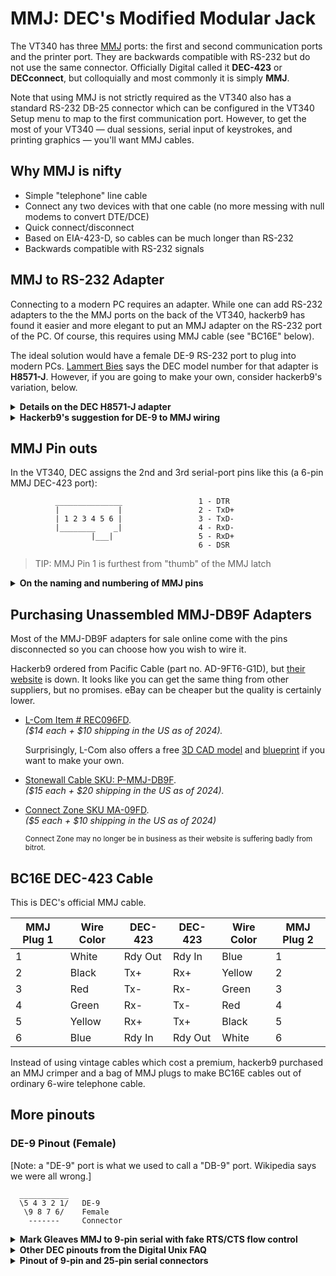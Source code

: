 # MMJ: DEC's Modified Modular Jack

The VT340 has three [MMJ][MMJ] ports: the first and second
communication ports and the printer port. They are backwards
compatible with RS-232 but do not use the same connector. Officially
Digital called it **DEC-423** or **DECconnect**, but colloquially and
most commonly it is simply **MMJ**.

<!-- XXX TODO: Put image of back panel here with arrow to MMJ and -->
<!-- showing synonyms: MMJ, DEC-423, DECconnect. -->

Note that using MMJ is not strictly required as the VT340 also has a
standard RS-232 DB-25 connector which can be configured in the VT340
Setup menu to map to the first communication port. However, to get the
most of your VT340 — dual sessions, serial input of
keystrokes, and printing graphics — you'll want MMJ cables.

## Why MMJ is nifty

* Simple "telephone" line cable
* Connect any two devices with that one cable (no more messing with
  null modems to convert DTE/DCE)
* Quick connect/disconnect
* Based on EIA-423-D, so cables can be much longer than RS-232
* Backwards compatible with RS-232 signals

## MMJ to RS-232 Adapter

<!-- XXX TODO: Insert picture of adapter here. -->

Connecting to a modern PC requires an adapter. While one can add
RS-232 adapters to the the MMJ ports on the back of the VT340,
hackerb9 has found it easier and more elegant to put an MMJ adapter on
the RS-232 port of the PC. Of course, this requires using MMJ cable
(see "BC16E" below).

The ideal solution would have a female DE-9 RS-232 port to plug into
modern PCs. [Lammert Bies][lammert] says the DEC model number for that
adapter is **H8571-J**. However, if you are going to make your own,
consider hackerb9's variation, below.

  [lammert]: https://www.lammertbies.nl/comm/cable/dec-mmj

<details><summary><b>Details on the DEC H8571-J adapter</b></summary>
<ul>

Pinout for DEC's official MMJ to DE-9 adapter for connecting a VT340
to a PC, printer, or other RS-232 device.

|                  MMJ name | MMJ Pin | DE-9 pin           | DE-9 name                                           |
|--------------------------:|--------:|:------------------:|-----------------------------------------------------|
|                [DTR][DTR] |       1 | 4                  | Data Terminal Ready                                 |
|                [Tx+][Tx+] |       2 | 3                  | Transmit Data                                       |
| [Tx-][Tx-]</br>[Rx-][Rx-] | 3<br/>4 | 5                  | Ground                                              |
|                [Rx+][Rx+] |       5 | 3                  | Receive Data                                        |
|                [DSR][DSR] |       6 | 1<br/>6<br/>8<br/> | Data Set Ready<br/>Clear To Send<br/>Carrier Detect |


The H8571-J is nearly identical to the hackerb9's wiring, below, with
one minor difference: instead of using DTR (DB9 pin 4) on the PC,
hackerb9's connector uses RTS (DB9 pin 7). Why? Because all modern
UNIX systems can handle RTS/CTS flow control but DTR/DSR support is
iffy. In particular, the Linux kernel still lacks support as of 2025.


</uL></details>

<details>
<summary><b>Hackerb9's suggestion for DE-9 to MMJ wiring</b></summary>
<ul>

Here's how hackerb9 wired up a 9-pin female to MMJ connector so that,
like original DEC equipment, a PC can be plugged into any MMJ device
using just a single cable. In RS232-speak, all devices (VT340, PC,
printer, etc) are "DTE" and all cables are "crossover" (AKA "null modems").

| MMJ function (after cable) | MMJ Socket | Usual color   | DE-9 Female | DE-9 RS-232 name                 |
|---------------------------:|-----------:|---------------|:------------|:---------------------------------|
|        Data Terminal Ready |          1 | White         | 7           | Request To Send                  |
|              Transmit Data |          2 | Black         | 3           | Transmit Data                    |
|                     Ground |    3<br/>4 | Red<br/>Green | 5           | Ground                           |
|               Receive Data |          5 | Yellow        | 2           | Receive Data                     |
|             Data Set Ready |          6 | Blue          | 1<br/>8     | Carrier Detect<br/>Clear To Send |

<ul><i><sub> 
Note: Unassembled adapter kits come with only six DSub female pins.</sub><sub>
Take the spare from joining MMJ 3 and 4 and use it so that MMJ 6 can
go to both DE-9 pins 1 and 8.</sub>
<details><summary>Sub-note</summary><sub>
If there was a seventh DSub female pin it could be used for DE-9 pin 6
(Data Set Ready), connected to MMJ pin 6 (Data Set Ready). </sub><sub>
It has been omitted here in favor of DE-9 pins 1 and 8 (Carrier Detect and
Clear to Send).</sub>
<details><summary>Sub-sub-note</summary>

<sub>Perhaps the most important of those is pin 1 (Carrier Detect) as
without it programs like `less` and `mesg` would hang forever on open
of /dev/tty.</sub> <sub>(A software fix if your cable lacks Carrier Detect is to
run `stty clocal`.)</sub> <sub> Pin 8 (Clear To Send) is also useful as it is
common for modern systems to presume hardware flow control (even
though the VT340 does not have it).</sub> <sub>Pin 6 (Data Set Ready) is least
important as [UNIX systems have ignored it for eons][UWR870] in favor
of Carrier Detect (Pin 1). For more considerations, see the [Linux
Text Terminal Howto][TLDPTTH].</sub>

</details>
</details>
</i></ul>

  [UWR870]: https://www.washington.edu/R870/TerminalsModems.html
  [TLDPTTH]: https://tldp.org/HOWTO/Text-Terminal-HOWTO-12.html


<!-- Note that when assembling, if you follow hackerb9's schematic, you'll
need to cut and splice one of the female D-Sub pins. See the [assembly
instructions](mmj-db9f-assembly.md) for details. -->

Despite the VT340 lacking hardware flow control, this wiring works
well for communication. These words are being typed on a VT340,
flowing over a standard "DEC-423 BC16E" cable, through this homemade
MMJ to DE-9 adapter, and arriving on a UNIX host's serial port.
_Caveat: Some USB to RS232 serial adapters lack "on-chip XON/XOFF" and
will cause dropped characters ("⸮"). See
[flowcontrol.md](flowcontrol.md) for details._

</ul></details>

## MMJ Pin outs

In the VT340, DEC assigns the 2nd and 3rd serial-port pins like this
(a 6-pin MMJ DEC-423 port):

```
          _______________                 1 - DTR
          |             |                 2 - TxD+
          | 1 2 3 4 5 6 |                 3 - TxD-
          |________    _|                 4 - RxD-
                  |___|                   5 - RxD+
                                          6 - DSR
```

> TIP: MMJ Pin 1 is furthest from "thumb" of the MMJ latch

<details><summary><b>On the naming and numbering of MMJ pins</b></summary>
<ul>

| Pin | DEC-423 name    | RS-232 name | Wire Color | DE-9 | DB-25 |
|-----|-----------------|-------------|------------|------|-------|
| 1   | Ready Out       | [DTR][DTR]  | White      | 4    | 20    |
| 2   | Receive Data +  | [TxD][TxD]  | Black      | 3    | 2     |
| 3   | Receive Data -  | [GND][GND]  | Red        | 5    | 7     |
| 4   | Transmit Data - | [GND][GND]  | Green      | 5    | 7     |
| 5   | Transmit Data + | [RxD][RxD]  | Yellow     | 2    | 3     |
| 6   | Ready In        | [DSR][DSR]  | Blue       | 6    | 6     |

> Only valid when looking at a port ("jack"), not the plug on a cable.

### Flip it and reverse it

Because every DEC-423 cable is a crossover cable, the functions
associated with the pins swap position, as do the wire colors. 
<!-- Swing your partner, Dosey-do! -->

| MMJ pin | Function at MMJ port | Function at cable plug |
|:-------:|----------------------|------------------------|
| 1       | [DSR][DSR]           | [DTR][DTR]             |
| 2       | [RxD][RxD]           | [TxD][TxD]             |
| 3       | [GND][GND]           | [GND][GND]             |
| 4       | [GND][GND]           | [GND][GND]             |
| 5       | [TxD][TxD]           | [RxD][RxD]             |
| 6       | [DTR][DTR]           | [DSR][DSR]             |

</ul></details>


## Purchasing Unassembled MMJ-DB9F Adapters

Most of the MMJ-DB9F adapters for sale online come with the pins
disconnected so you can choose how you wish to wire it.

Hackerb9 ordered from Pacific Cable (part no. AD-9FT6-G1D), but [their
website](https://pacificcable.com) is down. It looks like you can get
the same thing from other suppliers, but no promises. eBay can be
cheaper but the quality is certainly lower.

* [L-Com Item # REC096FD][lcom].<br/>
  _($14 each + $10 shipping in the US as of 2024)._

  Surprisingly, L-Com also offers a free [3D CAD model][lcommodel] and
  [blueprint][lcomblueprint] if you want to make your own.

* [Stonewall Cable SKU: P-MMJ-DB9F][stonewall].<br/>
  _($15 each + $20 shipping in the US as of 2024)._

* [Connect Zone SKU MA-09FD][connectzone].<br/>
  _($5 each + $10 shipping in the US as of 2024)_
  
  <sub>
  
  Connect Zone may no longer be in business as their website is
  suffering badly from bitrot.
  
  </sub>
  
  
  [lcom]: https://www.l-com.com/ethernet-modular-adapter-db9-female-mmj-6x6-jack-50%C2%B5-gold
  [lcommodel]: https://www.l-com.com/Download/CadDownloads?fileLocation=%2Fcontent%2FImages%2FDownloadables%2F3D%2FREC096FD_3D.STEP&fileName=REC096FD_3D.STEP
  [lcomblueprint]: https://www.l-com.com/Images/Downloadables/2D/REC096FD_2D.pdf
  [stonewall]: https://www.stonewallcable.com/more/accessories/modular-adapters/mmj-offset/unassembled-modular-adapter-mmj-db9f
  [connectzone]: https://www.connectzone.com/ma-09fd.html


## BC16E DEC-423 Cable

This is DEC's official MMJ cable. 

<!-- XXX TODO: Insert picture of BC16E cable. -->

| MMJ Plug 1 | Wire Color | DEC-423 | DEC-423 | Wire Color | MMJ Plug 2 |
|------------|------------|---------|---------|------------|------------|
| 1          | White      | Rdy Out | Rdy In  | Blue       | 1          |
| 2          | Black      | Tx+     | Rx+     | Yellow     | 2          |
| 3          | Red        | Tx-     | Rx-     | Green      | 3          |
| 4          | Green      | Rx-     | Tx-     | Red        | 4          |
| 5          | Yellow     | Rx+     | Tx+     | Black      | 5          |
| 6          | Blue       | Rdy In  | Rdy Out | White      | 6          |


Instead of using vintage cables which cost a premium, hackerb9
purchased an MMJ crimper and a bag of MMJ plugs to make BC16E cables
out of ordinary 6-wire telephone cable.

<!-- XXX TODO: Insert picture of crimper and MMJ plugs. -->

## More pinouts

### DE-9 Pinout (Female)

[Note: a "DE-9" port is what we used to call a "DB-9" port. Wikipedia
says we were all wrong.]

      ___________
      \5 4 3 2 1/	DE-9
       \9 8 7 6/ 	Female
        ------- 	Connector


<details>
<summary>
<b>Mark Gleaves MMJ to 9-pin serial with fake RTS/CTS flow control</b>
</summary>

The Linux Documentation Project has a pinout for a cable functionally
similar to the one hackerb9 suggests above. It additionally loops back
the Request to Send (RTS) signal from the PC back into the Carrier
Detect (CD) and Data Terminal Ready (DTR) pins. This seems like a
mistake as RTS and DTR are both _output_ pins and one could fry the
serial port if they disagree about what voltage to set the line.

His schematic is:

      DEC MMJ                            Linux PC DB9
    Pin  Signal                           Signal  Pin
    ===  ======                           ======  ===
     1    DTR -----------------------|---> DSR     6
                                     |---> CTS     8
     2    TxD ---------------------------> RxD     2
     3    SG (TxD)--------------------|--- SG      5
     4    SG (RxD)--------------------|
     5    RxD <--------------------------- TxD     3
     6    DSR <-----------------------|--- RTS     7
                                      |--> DTR !?  4
                                      |--> CD      1
                           (no connection) RI      9

Hackerb9 does NOT RECOMMENDED this cable due to the possibility of
hardware damage.

</details>


<details><summary><b>Other DEC pinouts from the Digital Unix FAQ</b></summary>

<blockquote>

## What are the pinouts of the MMJ jacks?

This describes the 6-pin modified modular jack (MMJ) used for serial ports
on various Digital hardware.

Digital carries four DB-to-MMJ adaptors.  They are internally wired as follows

| Adaptor | Gender | 1      | 2   | 3   | 4   | 5   | 6     | Use with:       |
|---------|--------|--------|-----|-----|-----|-----|-------|-----------------|
|         |        | RdyOut | TX+ | TX- | RX- | RX+ | RdyIn |                 |
| H8575-A | F      | 20     | 2   | 7   | 7   | 3   | 6&8   | VTxxx terminal  |
| H8571-C | M      | 6      | 3   | 7   | 7   | 2   | 20    | Digital printer |
| H8571-D | M      | 6      | 3   | 7   | 7   | 2   | 20    | Modem           |
| H8571-E | M      | 20     | 2   | 7   | 7   | 3   | 6&8   | LaserWriter     |

</blockquote>

_[Note from hackerb9: Clearly the DEC FAQ needs to be updated as it is
missing H8571-J and perhaps others.]_

----------------------------------------------------------------------

</details>



<details>
<summary><b>Pinout of 9-pin and 25-pin serial connectors</b></summary>

Adapted from the Linux Serial HOWTO chapter 19.

<blockquote>

The pin numbers are often engraved in the plastic of the connector but you may
need a magnifying glass to read them. Note DCD is sometimes labeled CD. The
numbering of the pins on a female connector is read from right to left,
starting with 1 in the upper right corner (instead of 1 in the upper left
corner for the male connector as shown below). --> direction is out of PC.

```
      ___________                    ________________________________________
      \1 2 3 4 5/  Looking at pins   \1  2  3  4  5  6  7  8  9  10 11 12 13/
       \6 7 8 9/  on male connector   \14 15 16 17 18 19 20 21 22 23 24 25/
        ------                         -----------------------------------
```

| DB-9 | DB-25 | Name | Full-Name           | Dir | What-it-May-Do/Mean     |
|------|-------|------|---------------------|-----|-------------------------|
| 1    | 8     | DCD  | Data Carrier Detect | <-- | Modem online            |
| 2    | 3     | RxD  | Receive Data        | <-- | Receives bytes on PC    |
| 3    | 2     | TxD  | Transmit Data       | --> | Transmits bytes from PC |
| 4    | 20    | DTR  | Data Terminal Ready | --> | PC says, "I'm here."    |
| 5    | 7     | SG   | Signal Ground       | --- |                         |
| 6    | 6     | DSR  | Data Set Ready      | <-- | Other side is connected |
| 7    | 4     | RTS  | Request To Send     | --> | "I'm ready to receive"  |
| 8    | 5     | CTS  | Clear To Send       | <-- | PC is clear to send     |
| 9    | 22    | RI   | Ring Indicator      | <-- | Telephone line ringing  |

Note that in modern usage, "Request to Send" is a misnomer from the
days of half-duplex. Since the 1980s, the RTS pin has been used for
full-duplex "RTS/CTS hardware handshaking". Some have suggested
renaming it "Ready To Receive".

</blockquote>

</details>



<!-- Abbreviations for mouse hover -->
[GND]: ## "Ground"
[SG]:  ## "Signal Ground"
[DSR]: ## "Data Set Ready"
[DTR]: ## "Data Terminal Ready"
[TxD]: ## "Transmit Data"
[RxD]: ## "Receive Data"
[CD]:  ## "Carrier Detect"
[RTS]: ## "Request to Send (Ready to Receive)"
[CTS]: ## "Clear to Send"
[Tx+]: ## "Transmit Data positive"
[Tx-]: ## "Transmit Data negative"
[Rx+]: ## "Receive Data positive"
[Rx-]: ## "Receive Data negative"
[RI]:  ## "Ring Indicator"
[MMJ]: ## "Modified Modular Jack"
